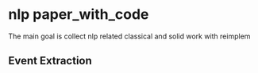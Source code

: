 # nlp paper_with_code
The main goal is collect nlp related classical and solid work with reimplem

## Event Extraction
